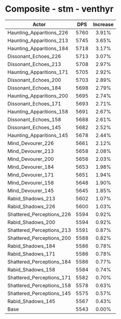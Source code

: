 # Composite - stm - venthyr
| Actor | DPS | Increase |
|---|:---:|:---:|
|Haunting_Apparitions_226|5760|3.91%|
|Haunting_Apparitions_213|5745|3.65%|
|Haunting_Apparitions_184|5718|3.17%|
|Dissonant_Echoes_226|5713|3.07%|
|Dissonant_Echoes_213|5708|2.97%|
|Haunting_Apparitions_171|5705|2.92%|
|Dissonant_Echoes_200|5703|2.89%|
|Dissonant_Echoes_184|5698|2.79%|
|Haunting_Apparitions_200|5695|2.74%|
|Dissonant_Echoes_171|5693|2.71%|
|Haunting_Apparitions_158|5691|2.67%|
|Dissonant_Echoes_158|5688|2.61%|
|Dissonant_Echoes_145|5682|2.52%|
|Haunting_Apparitions_145|5678|2.44%|
|Mind_Devourer_226|5661|2.12%|
|Mind_Devourer_213|5658|2.08%|
|Mind_Devourer_200|5656|2.03%|
|Mind_Devourer_184|5653|1.98%|
|Mind_Devourer_171|5651|1.94%|
|Mind_Devourer_158|5648|1.90%|
|Mind_Devourer_145|5645|1.85%|
|Rabid_Shadows_213|5602|1.07%|
|Rabid_Shadows_226|5600|1.03%|
|Shattered_Perceptions_226|5594|0.92%|
|Rabid_Shadows_200|5594|0.92%|
|Shattered_Perceptions_213|5591|0.87%|
|Shattered_Perceptions_200|5588|0.82%|
|Rabid_Shadows_184|5586|0.78%|
|Rabid_Shadows_171|5586|0.78%|
|Shattered_Perceptions_184|5586|0.77%|
|Rabid_Shadows_158|5584|0.74%|
|Shattered_Perceptions_171|5582|0.70%|
|Shattered_Perceptions_158|5578|0.63%|
|Shattered_Perceptions_145|5575|0.57%|
|Rabid_Shadows_145|5567|0.43%|
|Base|5543|0.00%|
